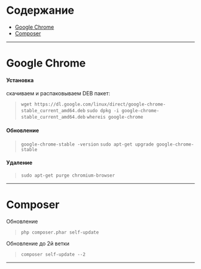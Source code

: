 # Содержание
* [Google Chrome](../main/commands.md#google-chrome)
* [Composer](../main/commands.md#composer)
---
# Google Chrome

#### Установка
скачиваем и распаковываем DEB пакет:
> `wget https://dl.google.com/linux/direct/google-chrome-stable_current_amd64.deb`
> `sudo dpkg -i google-chrome-stable_current_amd64.deb`
> `whereis google-chrome`

#### Обновление 
> `google-chrome-stable -version`
> `sudo apt-get upgrade google-chrome-stable`

#### Удаление
> `sudo apt-get purge chromium-browser`

---
# Composer
Обновление
> `php composer.phar self-update`

Обновление до 2й ветки

> `composer self-update --2`

---
